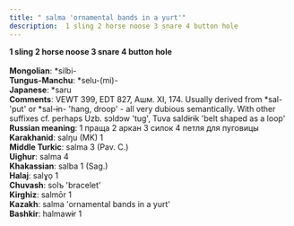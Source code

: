 ```yaml
---
title: " salma 'ornamental bands in a yurt'"
description:  1 sling 2 horse noose 3 snare 4 button hole
---
```

<p data-pagefind-weight="0.5">
<strong> 1 sling 2 horse noose 3 snare 4 button hole</strong><br><br>
<strong>Mongolian</strong>:  *silbi-<br>
<strong>Tungus-Manchu</strong>:  *selu-(mi)-<br>
<strong>Japanese</strong>:  *saru<br>
<strong>Comments</strong>:  VEWT 399, EDT 827, Ашм. XI, 174. Usually derived from *sal- 'put' or *sal-ɨn- 'hang, droop' - all very dubious semantically. With other suffixes cf. perhaps Uzb. sɔldɔw 'tug', Tuva saldɨrɨk 'belt shaped as a loop'<br>
<strong>Russian meaning</strong>:  1 праща 2 аркан 3 силок 4 петля для пуговицы<br>
<strong>Karakhanid</strong>:  salŋu (MK) 1<br>
<strong>Middle Turkic</strong>:  salma 3 (Pav. C.)<br>
<strong>Uighur</strong>:  salma 4<br>
<strong>Khakassian</strong>:  salba 1 (Sag.)<br>
<strong>Halaj</strong>:  salɣọ 1<br>
<strong>Chuvash</strong>:  solъ 'bracelet'<br>
<strong>Kirghiz</strong>:  salmōr 1<br>
<strong>Kazakh</strong>:  salma 'ornamental bands in a yurt'<br>
<strong>Bashkir</strong>:  halmawɨr 1<br>

</p>
